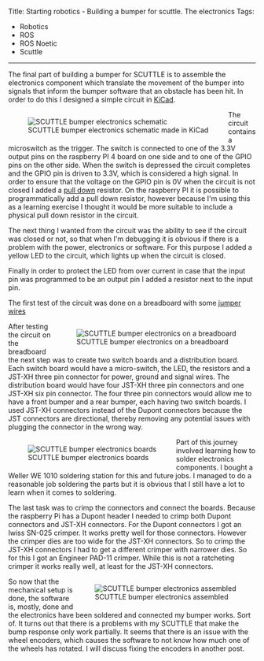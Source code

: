 Title: Starting robotics - Building a bumper for scuttle. The electronics
Tags:

- Robotics
- ROS
- ROS Noetic
- Scuttle

 ---

The final part of building a bumper for SCUTTLE is to assemble the electronics component which translate
the movement of the bumper into signals that inform the bumper software that an obstacle has been hit.
In order to do this I designed a simple circuit in [KiCad](https://www.kicad.org/).

<figure style="float:left">
<img alt="SCUTTLE bumper electronics schematic" src="/assets/images/robotics/scuttle/scuttle-bumper-kicad.png" />
<figcaption>SCUTTLE bumper electronics schematic made in KiCad</figcaption>
</figure>

The circuit contains a microswitch as the trigger. The switch is connected to one of the 3.3V output
pins on the raspberry PI 4 board on one side and to one of the GPIO pins on the other side. When
the switch is depressed the circuit completes and the GPIO pin is driven to 3.3V, which is considered
a high signal. In order to ensure that the voltage on the GPIO pin is 0V when the circuit is not
closed I added a [pull down](https://en.wikipedia.org/wiki/Pull-up_resistor) resistor. On the
raspberry PI it is possible to programmatically add a pull down resistor, however because I'm
using this as a learning exercise I thought it would be more suitable to include a physical pull down
resistor in the circuit.

The next thing I wanted from the circuit was the ability to see if the circuit was closed or not, so
that when I'm debugging it is obvious if there is a problem with the power, electronics or software.
For this purpose I added a yellow LED to the circuit, which lights up when the circuit is closed.

Finally in order to protect the LED from over current in case that the input pin was programmed to
be an output pin I added a resistor next to the input pin.

The first test of the circuit was done on a breadboard with some [jumper wires](https://en.wikipedia.org/wiki/Jump_wire)

<figure style="float:right">
<img alt="SCUTTLE bumper electronics on a breadboard" src="/assets/images/robotics/scuttle/scuttle-bumper-circuit-breadboard.png" />
<figcaption>SCUTTLE bumper electronics on a breadboard</figcaption>
</figure>

After testing the circuit on the breadboard the next step was to create two switch boards and
a distribution board. Each switch board would have a micro-switch, the LED, the resistors and a
JST-XH three pin connector for power, ground and signal wires.
The distribution board would have four JST-XH three pin connectors and one JST-XH six pin connector.
The four three pin connectors would allow me to have a front bumper and a rear bumper, each
having two switch boards. I used JST-XH connectors instead of the Dupont connectors because the
JST connectors are directional, thereby removing any potential issues with plugging the connector
in the wrong way.

<figure style="float:left">
<img alt="SCUTTLE bumper electronics boards" src="/assets/images/robotics/scuttle/scuttle-bumper-electronics-boards.jpg" />
<figcaption>SCUTTLE bumper electronics boards</figcaption>
</figure>

Part of this journey involved learning how to solder electronics components. I bought a Weller WE 1010
soldering station for this and future jobs. I managed to do a reasonable job soldering the parts but
it is obvious that I still have a lot to learn when it comes to soldering.

The last task was to crimp the connectors and connect the boards. Because the raspberry Pi has a
Dupont header I needed to crimp both Dupont connectors and JST-XH connectors. For the Dupont connectors
I got an Iwiss SN-025 crimper. It works pretty well for those connectors. However the crimper dies are
too wide for the JST-XH connectors. So to crimp the JST-XH connectors I had to get a different
crimper with narrower dies. So for this I got an Engineer PAD-11 crimper. While this is not a
ratcheting crimper it works really well, at least for the JST-XH connectors.

<figure style="float:right">
<img alt="SCUTTLE bumper electronics assembled" src="/assets/images/robotics/scuttle/scuttle-bumper-assembled.jpg" />
<figcaption>SCUTTLE bumper electronics assembled</figcaption>
</figure>

So now that the mechanical setup is done, the software is, mostly, done and the electronics have
been soldered and connected my bumper works. Sort of. It turns out that there is a
problems with my SCUTTLE that make the bump response only work partially. It seems that
there is an issue with the wheel encoders, which causes the software to not know how much one of the
wheels has rotated. I will discuss fixing the encoders in another post.

